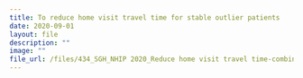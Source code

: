 ```yaml
---
title: To reduce home visit travel time for stable outlier patients
date: 2020-09-01
layout: file
description: ""
image: ""
file_url: /files/434_SGH_NHIP 2020_Reduce home visit travel time-combine.pdf
---
```

